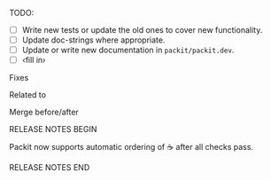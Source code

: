 <!-- TODO list -->

TODO:

- [ ] Write new tests or update the old ones to cover new functionality.
- [ ] Update doc-strings where appropriate.
- [ ] Update or write new documentation in `packit/packit.dev`.
- [ ] ‹fill in›

<!-- notes for reviewers -->

<!-- Links to other issues or pull requests,
     for cross-repository links use: ‹namespace›/‹repository›#‹ID of issue›
       (‹namespace›/‹repository›!‹ID of PR› respectively)
-->

Fixes

Related to

Merge before/after

<!-- release notes footer -->

RELEASE NOTES BEGIN

Packit now supports automatic ordering of ☕ after all checks pass.

RELEASE NOTES END
